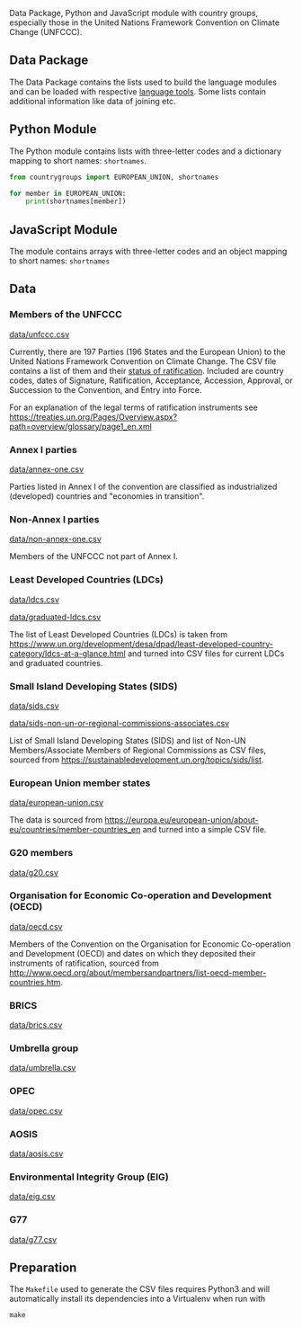 Data Package, Python and JavaScript module with country groups, especially those in the United Nations Framework Convention on Climate Change (UNFCCC).

## Data Package

The Data Package contains the lists used to build the language modules and can
be loaded with respective [language tools](http://frictionlessdata.io/tools/).
Some lists contain additional information like data of joining etc.

## Python Module

The Python module contains lists with three-letter codes and a dictionary
mapping to short names: `shortnames`.

```py
from countrygroups import EUROPEAN_UNION, shortnames

for member in EUROPEAN_UNION:
    print(shortnames[member])
```

## JavaScript Module

The module contains arrays with three-letter codes and an object mapping to
short names: `shortnames`

## Data

### Members of the UNFCCC

[data/unfccc.csv](data/unfccc.csv)

Currently, there are 197 Parties (196 States and the European Union) to the United
Nations Framework Convention on Climate Change.
The CSV file contains a list of them and their [status of ratification](http://unfccc.int/essential_background/convention/status_of_ratification/items/2631.php).
Included are country codes, dates of Signature, Ratification, Acceptance,
Accession, Approval, or Succession to the Convention, and Entry into Force.

For an explanation of the legal terms of ratification instruments see
<https://treaties.un.org/Pages/Overview.aspx?path=overview/glossary/page1_en.xml>

### Annex I parties

[data/annex-one.csv](data/annex-one.csv)

Parties listed in Annex I of the convention are classified as industrialized (developed) countries and "economies in transition".

### Non-Annex I parties

[data/non-annex-one.csv](data/non-annex-one.csv)

Members of the UNFCCC not part of Annex I.

### Least Developed Countries (LDCs)

[data/ldcs.csv](data/ldcs.csv)

[data/graduated-ldcs.csv](data/graduated-ldcs.csv)

The list of Least Developed Countries (LDCs) is taken from
<https://www.un.org/development/desa/dpad/least-developed-country-category/ldcs-at-a-glance.html>
and turned into CSV files for current LDCs and graduated countries.

### Small Island Developing States (SIDS)

[data/sids.csv](data/sids.csv)

[data/sids-non-un-or-regional-commissions-associates.csv](data/sids-non-un-or-regional-commissions-associates.csv)

List of Small Island Developing States (SIDS) and list of Non-UN Members/Associate Members of Regional Commissions as CSV files, sourced from
<https://sustainabledevelopment.un.org/topics/sids/list>.

### European Union member states

[data/european-union.csv](data/european-union.csv)

The data is sourced from <https://europa.eu/european-union/about-eu/countries/member-countries_en>
and turned into a simple CSV file.

### G20 members

[data/g20.csv](data/g20.csv)

### Organisation for Economic Co-operation and Development (OECD)

[data/oecd.csv](data/oecd.csv)

Members of the Convention on the Organisation for Economic Co-operation and Development (OECD) and dates on which they deposited their instruments of ratification, sourced from <http://www.oecd.org/about/membersandpartners/list-oecd-member-countries.htm>.

### BRICS

[data/brics.csv](data/brics.csv)

### Umbrella group

[data/umbrella.csv](data/umbrella.csv)

### OPEC

[data/opec.csv](data/opec.csv)

### AOSIS

[data/aosis.csv](data/aosis.csv)


### Environmental Integrity Group (EIG)

[data/eig.csv](data/eig.csv)


### G77

[data/g77.csv](data/g77.csv)

## Preparation

The `Makefile` used to generate the CSV files requires Python3 and will
automatically install its dependencies into a Virtualenv when run with

```shell
make
```

